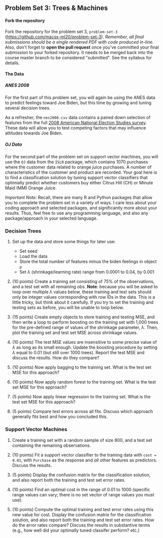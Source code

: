 ## Problem Set 3: Trees & Machines 

#### Fork the repository

Fork the repository for the problem set 3, `problem-set-3` (https://github.com/macss-ml20/problem-set-3). _Remember, all final submissions should be a single rendered PDF with code produced in-line._ Also, don't forget to **open the pull request** once you've committed your final submission to your forked repository. It needs to be merged back into the course master branch to be considered "submitted". See the syllabus for details.

#### The Data

##### ANES 2008

For the first part of this problem set, you will again be using the ANES data to predict feelings toward Joe Biden, but this time by growing and tuning several decision trees. 

As a refresher, the `nes2008.csv` data contains a paired down selection of features from the full [2008 American National Election Studies survey](http://www.electionstudies.org/). These data will allow you to test competing factors that may influence attitudes towards Joe Biden.

##### OJ Data

For the second part of the problem set on support vector machines, you will use the `OJ` data from the `ISLR` package, which contains 1070 purchases where the customer data related to orange juice purchases. A number of characteristics of the customer and product are recorded. Your goal here is to find a classification solution by tuning support vector classifiers that optimially predict whether customers buy either Citrus Hill (CH) or Minute Maid (MM) Orange Juice.

_Important Note:_ Recall, there are many R and Python packages that allow you to complete the problem set in a variety of ways. I care less about your coding approach and selected packages, and significantly more about your results. Thus, feel free to use any programming language, and also any package/approach in your selected language.

### Decision Trees

1. Set up the data and store some things for later use:
    * Set seed
    * Load the data 
    * Store the total number of features minus the biden feelings in object `p`
    * Set $\lambda$ (shrinkage/learning rate) range from 0.0001 to 0.04, by 0.001

2. (10 points) Create a training set consisting of 75% of the observations, and a test set with all remaining obs. **Note**: because you will be asked to loop over multiple $\lambda$ values below, these training and test sets should only be integer values corresponding with row IDs in the data. This is a little tricky, but think about it carefully. If you try to set the training and testing sets as before, you will be unable to loop below.

3. (15 points) Create empty objects to store training and testing MSE, and then write a loop to perform boosting on the training set with 1,000 trees for the pre-defined range of values of the shrinkage parameter, $\lambda$. Then, plot the training set and test set MSE across shrinkage values.

4. (10 points) The test MSE values are insensitive to some precise value of $\lambda$ as long as its small enough. Update the boosting procedure by setting $\lambda$ equal to 0.01 (but still over 1000 trees). Report the test MSE and discuss the results. How do they compare?

5. (10 points) Now apply bagging to the training set. What is the test set MSE for this approach?

6. (10 points) Now apply random forest to the training set. What is the test set MSE for this approach?

7. (5 points) Now apply linear regression to the training set. What is the test set MSE for this approach?

8. (5 points) Compare test errors across all fits. Discuss which approach generally fits best and how you concluded this.

### Support Vector Machines

1. Create a training set with a random sample of size 800, and a test set containing the remaining observations.

2. (10 points) Fit a support vector classifier to the training data with `cost = 0.01`, with `Purchase` as the response and _all_ other features as predictors. Discuss the results. 

3. (5 points) Display the confusion matrix for the classification solution, and also report both the training and test set error rates. 

4. (10 points) Find an optimal cost in the range of 0.01 to 1000 (specific range values can vary; there is no set vector of range values you must use).

5. (10 points) Compute the optimal training and test error rates using this new value for cost. Display the confusion matrix for the classification solution, and also report both the training and test set error rates. How do the error rates compare? Discuss the results in substantive terms (e.g., how well did your optimally tuned classifer perform? etc.)
